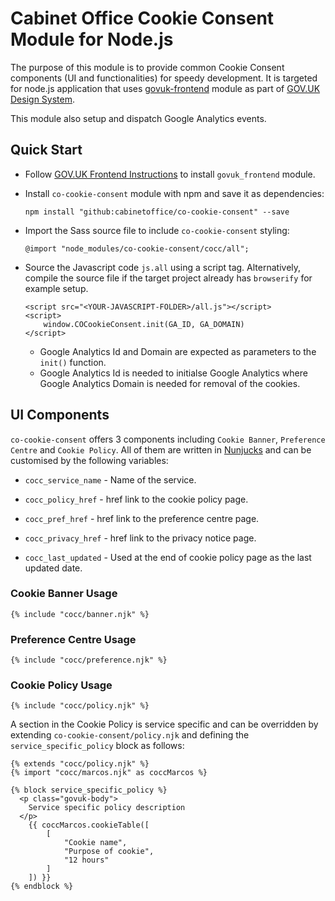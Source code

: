 # Cabinet Office Cookie Consent Module for Node.js

The purpose of this module is to provide common Cookie Consent components (UI and functionalities) for speedy development. It is targeted for node.js application that uses [govuk-frontend] module as part of [GOV.UK Design System].

This module also setup and dispatch Google Analytics events.

## Quick Start

- Follow [GOV.UK Frontend Instructions] to install `govuk_frontend` module.
- Install `co-cookie-consent` module with npm and save it as dependencies:

      npm install "github:cabinetoffice/co-cookie-consent" --save

- Import the Sass source file to include `co-cookie-consent` styling:

      @import "node_modules/co-cookie-consent/cocc/all";

- Source the Javascript code `js.all` using a script tag. Alternatively, compile the source file if the target project already has `browserify` for example setup.

      <script src="<YOUR-JAVASCRIPT-FOLDER>/all.js"></script>
      <script>
          window.COCookieConsent.init(GA_ID, GA_DOMAIN)
      </script>

  - Google Analytics Id and Domain are expected as parameters to the `init()` function.
  - Google Analytics Id is needed to initialse Google Analytics where Google Analytics Domain is needed for removal of the cookies.

## UI Components

`co-cookie-consent` offers 3 components including `Cookie Banner`, `Preference Centre` and `Cookie Policy`. All of them are written in [Nunjucks] and can be customised by the following variables:

- `cocc_service_name` - Name of the service.

- `cocc_policy_href` - href link to the cookie policy page.

- `cocc_pref_href` - href link to the preference centre page.

- `cocc_privacy_href` - href link to the privacy notice page.

- `cocc_last_updated` - Used at the end of cookie policy page as the last updated date.

### Cookie Banner Usage

    {% include "cocc/banner.njk" %}

### Preference Centre Usage

    {% include "cocc/preference.njk" %}

### Cookie Policy Usage

    {% include "cocc/policy.njk" %}

A section in the Cookie Policy is service specific and can be overridden by extending `co-cookie-consent/policy.njk` and defining the `service_specific_policy` block as follows:

    {% extends "cocc/policy.njk" %}
    {% import "cocc/marcos.njk" as coccMarcos %}

    {% block service_specific_policy %}
      <p class="govuk-body">
        Service specific policy description
      </p>
	    {{ coccMarcos.cookieTable([
		    [
			    "Cookie name",
			    "Purpose of cookie",
			    "12 hours"
		    ]
	    ]) }}
    {% endblock %}

[govuk-frontend]: https://github.com/alphagov/govuk-frontend
[GOV.UK Design System]: https://design-system.service.gov.uk/
[GOV.UK Frontend Instructions]: https://frontend.design-system.service.gov.uk/get-started/#get-started
[Nunjucks]: https://mozilla.github.io/nunjucks/
